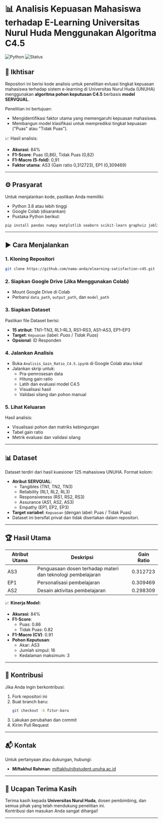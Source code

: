 # 📊 Analisis Kepuasan Mahasiswa terhadap E-Learning Universitas Nurul Huda Menggunakan Algoritma C4.5

![Python](https://img.shields.io/badge/Python-3.8%2B-blue.svg)
![Status](https://img.shields.io/badge/Status-Selesai-brightgreen.svg)

## 📌 Ikhtisar
Repositori ini berisi kode analisis untuk penelitian evluasi tingkat kepuasan mahasiswa terhadap sistem e-learning di Universitas Nurul Huda (UNUHA) menggunakan **algoritma pohon keputusan C4.5** berbasis **model SERVQUAL**.

Penelitian ini bertujuan:
- Mengidentifikasi faktor utama yang memengaruhi kepuasan mahasiswa.
- Membangun model klasifikasi untuk memprediksi tingkat kepuasan ("Puas" atau "Tidak Puas").

📈 Hasil analisis:
- **Akurasi**: 84%
- **F1-Score**: Puas (0,86), Tidak Puas (0,82)
- **F1-Macro (5-fold)**: 0,91
- **Faktor utama**: AS3 (Gain ratio 0,312723), EP1 (0,309469)

---

## ⚙️ Prasyarat

Untuk menjalankan kode, pastikan Anda memiliki:

- Python 3.8 atau lebih tinggi
- Google Colab (disarankan)
- Pustaka Python berikut:

```bash
pip install pandas numpy matplotlib seaborn scikit-learn graphviz joblib
```

---

## ▶️ Cara Menjalankan

### 1. Kloning Repositori

```bash
git clone https://github.com/nama-anda/elearning-satisfaction-c45.git
```

### 2. Siapkan Google Drive (Jika Menggunakan Colab)

- Mount Google Drive di Colab
- Perbarui `data_path`, `output_path`, dan `model_path`

### 3. Siapkan Dataset

Pastikan file Dataset berisi:

- **15 atribut**: TN1–TN3, RL1–RL3, RS1–RS3, AS1–AS3, EP1–EP3
- **Target**: `Kepuasan` (label: *Puas* / *Tidak Puas*)
- **Opsional**: ID Responden

### 4. Jalankan Analisis

- Buka `Analisis_Gain_Ratio_C4.5.ipynb` di Google Colab atau lokal
- Jalankan skrip untuk:
  - Pra-pemrosesan data
  - Hitung gain ratio
  - Latih dan evaluasi model C4.5
  - Visualisasi hasil
  - Validasi silang dan pohon manual

### 5. Lihat Keluaran

Hasil analisis:
- Visualisasi pohon dan matriks kebingungan
- Tabel gain ratio
- Metrik evaluasi dan validasi silang

---

## 📊 Dataset

Dataset terdiri dari hasil kuesioner 125 mahasiswa UNUHA. Format kolom:

- **Atribut SERVQUAL**:
  - Tangibles (TN1, TN2, TN3)
  - Reliability (RL1, RL2, RL3)
  - Responsiveness (RS1, RS2, RS3)
  - Assurance (AS1, AS2, AS3)
  - Empathy (EP1, EP2, EP3)
- **Target variabel**: `Kepuasan` (dengan label: Puas / Tidak Puas)
- Dataset ini bersifat privat dan tidak disertakan dalam repositori.

---

## 🏆 Hasil Utama

| Atribut Utama | Deskripsi                                               | Gain Ratio |
|---------------|----------------------------------------------------------|-------------|
| AS3           | Penguasaan dosen terhadap materi dan teknologi pembelajaran | 0.312723    |
| EP1           | Personalisasi pembelajaran                               | 0.309469    |
| AS2           | Desain aktivitas pembelajaran                            | 0.298309    |

📈 **Kinerja Model:**
- **Akurasi**: 84%
- **F1-Score**:
  - Puas: 0.86
  - Tidak Puas: 0.82
- **F1-Macro (CV)**: 0.91
- **Pohon Keputusan**:
  - Akar: AS3
  - Jumlah simpul: 16
  - Kedalaman maksimum: 3

---

## 🤝 Kontribusi

Jika Anda ingin berkontribusi:

1. Fork repositori ini
2. Buat branch baru:
   ```bash
   git checkout -b fitur-baru
   ```
3. Lakukan perubahan dan commit
4. Kirim Pull Request

---

## 📬 Kontak

Untuk pertanyaan atau dukungan, hubungi:

- **Miftakhul Rahman**: miftakhulr@student.unuha.ac.id  
---

## 🙏 Ucapan Terima Kasih

Terima kasih kepada **Universitas Nurul Huda**, dosen pembimbing, dan semua pihak yang telah mendukung penelitian ini.  
Kontribusi dan masukan Anda sangat dihargai!

---
